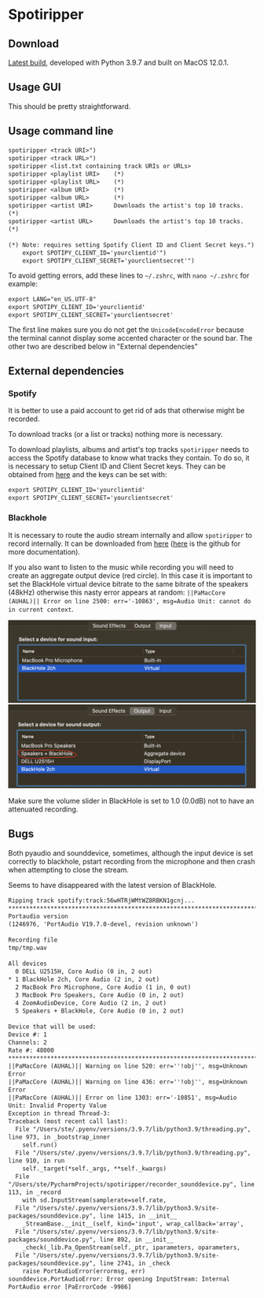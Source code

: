 # Spotiripper

## Download

[Latest build](dist/spotiripper), developed with Python 3.9.7 and built on MacOS 12.0.1.

## Usage GUI    

This should be pretty straightforward.

## Usage command line

    spotiripper <track URI>")
    spotiripper <track URL>")
    spotiripper <list.txt containing track URIs or URLs>
    spotiripper <playlist URI>    (*)
    spotiripper <playlist URL>    (*)
    spotiripper <album URI>       (*)
    spotiripper <album URL>       (*)
    spotiripper <artist URI>      Downloads the artist's top 10 tracks. (*)
    spotiripper <artist URL>      Downloads the artist's top 10 tracks. (*)

    (*) Note: requires setting Spotify Client ID and Client Secret keys.")
        export SPOTIPY_CLIENT_ID='yourclientid'")
        export SPOTIPY_CLIENT_SECRET='yourclientsecret'")

To avoid getting errors, add these lines to `~/.zshrc`, with `nano ~/.zshrc` for example:

````
export LANG="en_US.UTF-8"
export SPOTIPY_CLIENT_ID='yourclientid'
export SPOTIPY_CLIENT_SECRET='yourclientsecret'
````

The first line makes sure you do not get the `UnicodeEncodeError` because the terminal cannot display some accented
character or the sound bar. The other two are described below in "External dependencies"

## External dependencies

### Spotify

It is better to use a paid account to get rid of ads that otherwise might be recorded.

To download tracks (or a list or tracks) nothing more is necessary.

To download playlists, albums and artist's top tracks `spotiripper` needs to access the Spotify database to know what
tracks they contain. To do so, it is necessary to setup Client ID and Client Secret keys. They can be obtained
from [here](https://developer.spotify.com/dashboard/applications) and the keys can be set with:

````
export SPOTIPY_CLIENT_ID='yourclientid'
export SPOTIPY_CLIENT_SECRET='yourclientsecret'
````

### Blackhole

It is necessary to route the audio stream internally and allow `spotiripper` to record internally. It can be downloaded
from [here](https://existential.audio/blackhole/) ([here](https://github.com/ExistentialAudio/BlackHole/wiki) is the
github for more documentation).

If you also want to listen to the music while recording you will need to create an aggregate output device (red circle).
In this case it is important to set the BlackHole virtual device bitrate to the same bitrate of the speakers (48kHz)
otherwise this nasty error appears at
random: `||PaMacCore (AUHAL)|| Error on line 2500: err='-10863', msg=Audio Unit: cannot do in current context`.

![alt text1](docs/audio_input.png "Input")
![alt text1](docs/audio_output.png "Output")

Make sure the volume slider in BlackHole is set to 1.0 (0.0dB) not to have an attenuated recording.

## Bugs

Both pyaudio and sounddevice, sometimes, although the input device is set correctly to blackhole, pstart recording from
the microphone and then crash when attempting to close the stream.

Seems to have disappeared with the latest version of BlackHole.

````
Ripping track spotify:track:56wHTRjWMtWZ8RBKN1gcnj...                                                         
********************************************************************************
Portaudio version
(1246976, 'PortAudio V19.7.0-devel, revision unknown')

Recording file
tmp/tmp.wav

All devices
  0 DELL U2515H, Core Audio (0 in, 2 out)
* 1 BlackHole 2ch, Core Audio (2 in, 2 out)
  2 MacBook Pro Microphone, Core Audio (1 in, 0 out)
  3 MacBook Pro Speakers, Core Audio (0 in, 2 out)
  4 ZoomAudioDevice, Core Audio (2 in, 2 out)
  5 Speakers + BlackHole, Core Audio (0 in, 2 out)

Device that will be used:
Device #: 1
Channels: 2
Rate #: 48000
********************************************************************************
||PaMacCore (AUHAL)|| Warning on line 520: err=''!obj'', msg=Unknown Error
||PaMacCore (AUHAL)|| Warning on line 436: err=''!obj'', msg=Unknown Error
||PaMacCore (AUHAL)|| Error on line 1303: err='-10851', msg=Audio Unit: Invalid Property Value
Exception in thread Thread-3:
Traceback (most recent call last):
  File "/Users/ste/.pyenv/versions/3.9.7/lib/python3.9/threading.py", line 973, in _bootstrap_inner
    self.run()
  File "/Users/ste/.pyenv/versions/3.9.7/lib/python3.9/threading.py", line 910, in run
    self._target(*self._args, **self._kwargs)
  File "/Users/ste/PycharmProjects/spotiripper/recorder_sounddevice.py", line 113, in _record
    with sd.InputStream(samplerate=self.rate,
  File "/Users/ste/.pyenv/versions/3.9.7/lib/python3.9/site-packages/sounddevice.py", line 1415, in __init__
    _StreamBase.__init__(self, kind='input', wrap_callback='array',
  File "/Users/ste/.pyenv/versions/3.9.7/lib/python3.9/site-packages/sounddevice.py", line 892, in __init__
    _check(_lib.Pa_OpenStream(self._ptr, iparameters, oparameters,
  File "/Users/ste/.pyenv/versions/3.9.7/lib/python3.9/site-packages/sounddevice.py", line 2741, in _check
    raise PortAudioError(errormsg, err)
sounddevice.PortAudioError: Error opening InputStream: Internal PortAudio error [PaErrorCode -9986]
````